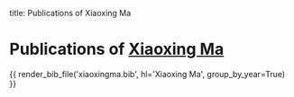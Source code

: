 title: Publications of Xiaoxing Ma


# Publications of [Xiaoxing Ma](/people/xiaoxingma 'Xiaoxing Ma')

{{ render_bib_file('xiaoxingma.bib', hl='Xiaoxing Ma', group_by_year=True)  }}
